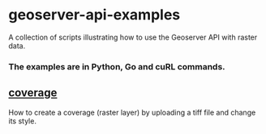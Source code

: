 # geoserver-api-examples
A collection of scripts illustrating how to use the Geoserver API with raster data.

### The examples are in Python, Go and cuRL commands.

## [coverage](https://github.com/pvernier/geoserver-api-examples/tree/master/coverage)

How to create a coverage (raster layer) by uploading a tiff file and change its style.
